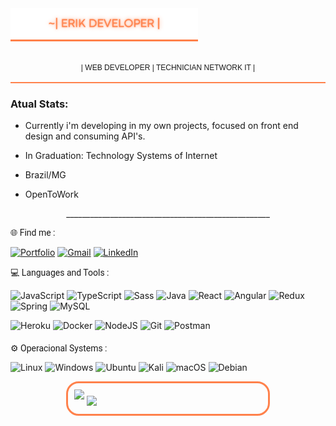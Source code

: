 



<img style="border-bottom:3px solid #ff814b;margin-bottom:20px;" src="./assets/erik.png" alt="">

<p style="font-family:'Tahoma',sans-serif;font-size:12px;text-align:center;border-bottom:2px solid #ff814b;height:30px;color:a5a5a5">| WEB DEVELOPER |  TECHNICIAN NETWORK IT | </p>

### Atual Stats:
* Currently i'm developing in my own projects, focused on front end design and consuming API's.

* In Graduation: Technology Systems of Internet

* Brazil/MG
* OpenToWork
<p style="text-align:center">___________________________________________________</p>


<p style="font-family:'Roboto',sans-serif">🌐 Find me : </p>





[![Portfolio](https://img.shields.io/badge/Portfolio-FF5722?style=for-the-badge&logo=todoist&logoColor=white)](https://erikvilar.github.io/project2024_reactjs/#section-3)
[![Gmail](https://img.shields.io/badge/Gmail-D14836?style=for-the-badge&logo=gmail&logoColor=white)](mailto:erikvilaralves@gmail.com)
[![LinkedIn](https://img.shields.io/badge/LinkedIn-0077B5?style=for-the-badge&logo=linkedin&logoColor=white)](https://www.linkedin.com/in/deverik/)




<P style="font-family:'Roboto',sans-serif">💻 Languages and Tools :</p>






![JavaScript](https://img.shields.io/badge/JavaScript-F7DF1E?style=for-the-badge&logo=javascript&logoColor=black)
![TypeScript](https://img.shields.io/badge/TypeScript-007ACC?style=for-the-badge&logo=typescript&logoColor=white)
![Sass](https://img.shields.io/badge/Sass-000?style=for-the-badge&logo=sass)
![Java](https://img.shields.io/badge/java-%23ED8B00.svg?style=for-the-badge&logo=openjdk&logoColor=white)
![React](https://img.shields.io/badge/React-20232A?style=for-the-badge&logo=react&logoColor=61DAFB)
![Angular](https://img.shields.io/badge/Angular-DD0031?style=for-the-badge&logo=angular&logoColor=white)
![Redux](https://img.shields.io/badge/redux-%23593d88.svg?style=for-the-badge&logo=redux&logoColor=white)
![Spring](https://img.shields.io/badge/spring-%236DB33F.svg?style=for-the-badge&logo=spring&logoColor=white)
![MySQL](https://img.shields.io/badge/MySQL-00000F?style=for-the-badge&logo=mysql&logoColor=white)


![Heroku](https://img.shields.io/badge/heroku-%23430098.svg?style=for-the-badge&logo=heroku&logoColor=white)
![Docker](https://img.shields.io/badge/docker-%230db7ed.svg?style=for-the-badge&logo=docker&logoColor=white)
![NodeJS](https://img.shields.io/badge/node.js-6DA55F?style=for-the-badge&logo=node.js&logoColor=white)
![Git](https://img.shields.io/badge/GIT-E44C30?style=for-the-badge&logo=git&logoColor=white)
![Postman](https://img.shields.io/badge/Postman-FF6C37.svg?style=for-the-badge&logo=Postman&logoColor=white)
<p style="margin-top:20px;margin-bottom:10px;font-family:'Roboto',sans-serif">
⚙️ Operacional Systems :
</p>



![Linux](https://img.shields.io/badge/Linux-000?style=for-the-badge&logo=linux&logoColor=FCC624)
![Windows](https://img.shields.io/badge/Windows-000?style=for-the-badge&logo=windows&logoColor=2CA5E0)
![Ubuntu](https://img.shields.io/badge/Ubuntu-35495E?style=for-the-badge&logo=ubuntu&logoColor=2CA5E0)
 ![Kali](https://img.shields.io/badge/Kali-268BEE?style=for-the-badge&logo=kalilinux&logoColor=white) 
![macOS](https://img.shields.io/badge/mac%20os-000000?style=for-the-badge&logo=macos&logoColor=F0F0F0)
![Debian](https://img.shields.io/badge/Debian-D70A53?style=for-the-badge&logo=debian&logoColor=white)
<div style="border: 3px solid #ff814b; height:auto;padding:10px;border-radius:20px;width:300px;margin:auto">
<img style="margin-bottom:10px" src="https://github-readme-stats.vercel.app/api?username=Erikvilar&theme=slateorange&show_icons=true&border_color=0000">
<img src="https://github-readme-stats.vercel.app/api/top-langs/?username=Erikvilar&layout=donut&theme=slateorange&border_color=0000">
</div>



